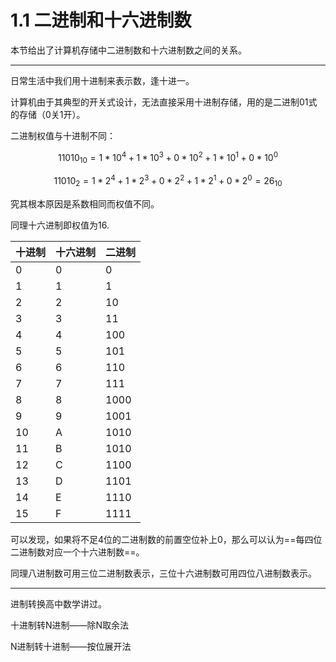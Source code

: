 # 1.1 二进制和十六进制数

本节给出了计算机存储中二进制数和十六进制数之间的关系。

--------------------------------

日常生活中我们用十进制来表示数，逢十进一。

计算机由于其典型的开关式设计，无法直接采用十进制存储，用的是二进制01式的存储（0关1开）。

二进制权值与十进制不同：

$$11010_{10}=1*10^4+1*10^3+0*10^2+1*10^1+0*10^0$$

$$11010_2=1*2^4+1*2^3+0*2^2+1*2^1+0*2^0=26_{10}$$

究其根本原因是系数相同而权值不同。

同理十六进制即权值为16.

| 十进制 | 十六进制 | 二进制 |
| ------ | -------- | ------ |
| 0      | 0        | 0      |
| 1      | 1        | 1      |
| 2      | 2        | 10     |
| 3      | 3        | 11     |
| 4      | 4        | 100    |
| 5      | 5        | 101    |
| 6      | 6        | 110    |
| 7      | 7        | 111    |
| 8      | 8        | 1000   |
| 9      | 9        | 1001   |
| 10     | A        | 1010   |
| 11     | B        | 1010   |
| 12     | C        | 1100   |
| 13     | D        | 1101   |
| 14     | E        | 1110   |
| 15     | F        | 1111   |

可以发现，如果将不足4位的二进制数的前置空位补上0，那么可以认为==每四位二进制数对应一个十六进制数==。

同理八进制数可用三位二进制数表示，三位十六进制数可用四位八进制数表示。

-----------------------------

进制转换高中数学讲过。

十进制转N进制——除N取余法

N进制转十进制——按位展开法

